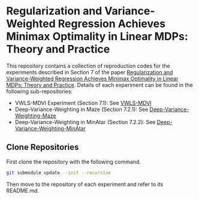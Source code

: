 # Regularization and Variance-Weighted Regression Achieves Minimax Optimality in Linear MDPs: Theory and Practice

This repository contains a collection of reproduction codes for the experiments described in Section 7 of the paper [Regularization and Variance-Weighted Regression Achieves Minimax Optimality in Linear MDPs: Theory and Practice](TODO).
Details of each experiment can be found in the following sub-repositories:

* VWLS-MDVI Experiment (Section 7.1): See [VWLS-MDVI](VWLS-MDVI/README.md)
* Deep-Variance-Weighting in Maze (Section 7.2.1): See [Deep-Variance-Weighting-Maze](Deep-Variance-Weighting-Maze/README.md)
* Deep-Variance-Weighting in MinAtar (Section 7.2.2): See [Deep-Variance-Weighting-MinAtar](Deep-Variance-Weighting-MinAtar/README.md)

## Clone Repositories

First clone the repository with the following command. 

```bash
git submodule update --init --recursive
```

Then move to the repository of each experiment and refer to its README.md.
